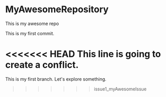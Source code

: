 # MyAwesomeRepository
This is my awesome repo

This is my first commit.

<<<<<<< HEAD
This line is going to create a conflict.
=======
This is my first branch. Let's explore something.
>>>>>>> issue1_myAwesomeIssue
